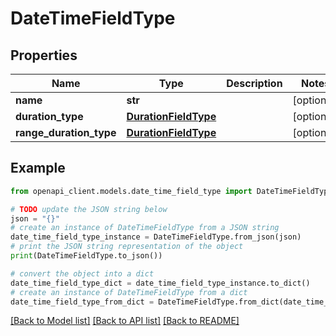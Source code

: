# DateTimeFieldType


## Properties

Name | Type | Description | Notes
------------ | ------------- | ------------- | -------------
**name** | **str** |  | [optional] 
**duration_type** | [**DurationFieldType**](DurationFieldType.md) |  | [optional] 
**range_duration_type** | [**DurationFieldType**](DurationFieldType.md) |  | [optional] 

## Example

```python
from openapi_client.models.date_time_field_type import DateTimeFieldType

# TODO update the JSON string below
json = "{}"
# create an instance of DateTimeFieldType from a JSON string
date_time_field_type_instance = DateTimeFieldType.from_json(json)
# print the JSON string representation of the object
print(DateTimeFieldType.to_json())

# convert the object into a dict
date_time_field_type_dict = date_time_field_type_instance.to_dict()
# create an instance of DateTimeFieldType from a dict
date_time_field_type_from_dict = DateTimeFieldType.from_dict(date_time_field_type_dict)
```
[[Back to Model list]](../README.md#documentation-for-models) [[Back to API list]](../README.md#documentation-for-api-endpoints) [[Back to README]](../README.md)


